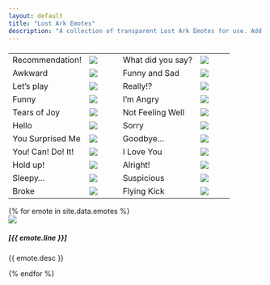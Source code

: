 ```yaml
---
layout: default
title: "Lost Ark Emotes"
description: "A collection of transparent Lost Ark Emotes for use. Add them to your Discord servers and don't forget to say LAILAI"
---
```


<table class="listtable" width="100%">
	<thead>
		<tr>
			<td></td>
			<td width="15%"></td>
			<td></td>
			<td width="15%"></td>
		</tr>
	</thead>
	<tbody>
		<tr>
			<td>Recommendation!</td>
			<td><img src="https://i.imgur.com/kMO6uDT.png"></td>
			<td>What did you say?</td>
			<td><img src="https://i.imgur.com/eVx3d1Y.png"></td>
		</tr>
		<tr>
			<td>Awkward</td>
			<td><img src="https://i.imgur.com/imbGL18.png"></td>
			<td>Funny and Sad</td>
			<td><img src="https://i.imgur.com/0ucig9T.png"></td>
		</tr>
		<tr>
			<td>Let&rsquo;s play</td>
			<td><img src="https://i.imgur.com/8RMe3ew.png"></td>
			<td>Really!?</td>
			<td><img src="https://i.imgur.com/9B6WH5E.png"></td>
		</tr>
		<tr>
			<td>Funny</td>
			<td><img src="https://i.imgur.com/Ba995Dr.png"></td>
			<td>I&rsquo;m Angry</td>
			<td><img src="https://i.imgur.com/MYz2Swe.png"></td>
		</tr>
		<tr>
			<td>Tears of Joy</td>
			<td><img src="https://i.imgur.com/nrEgHw7.png"></td>
			<td>Not Feeling Well</td>
			<td><img src="https://i.imgur.com/ciJOdS2.png"></td>
		</tr>
		<tr>
			<td>Hello</td>
			<td><img src="https://i.imgur.com/9q4vpne.png"></td>
			<td>Sorry</td>
			<td><img src="https://i.imgur.com/jkiltF7.png"></td>
		</tr>
		<tr>
			<td>You Surprised Me</td>
			<td><img src="https://i.imgur.com/wrSn2pR.png"></td>
			<td>Goodbye&hellip;</td>
			<td><img src="https://i.imgur.com/1jF3LUz.png"></td>
		</tr>
		<tr>
			<td>You! Can! Do! It!</td>
			<td><img src="https://i.imgur.com/m6ZN44E.png"></td>
			<td>I Love You</td>
			<td><img src="https://i.imgur.com/oxyJztd.png"></td>
		</tr>
		<tr>
			<td>Hold up!</td>
			<td><img src="https://i.imgur.com/yGg3jtF.png"></td>
			<td>Alright!</td>
			<td><img src="https://i.imgur.com/aqRSSVj.png"></td>
		</tr>
		<tr>
			<td>Sleepy&hellip;</td>
			<td><img src="https://i.imgur.com/qyjS2qL.png"></td>
			<td>Suspicious</td>
			<td><img src="https://i.imgur.com/KMqYuD6.png"></td>
		</tr>
		<tr>
			<td>Broke</td>
			<td><img src="https://i.imgur.com/DrL4QPG.png"></td>
			<td>Flying Kick</td>
			<td><img src="https://i.imgur.com/Eg2eevc.png"></td>
		</tr>
	</tbody>
</table>

<div class="card-deck">
{% for emote in site.data.emotes %}
  <div class="card">
    <img class="card-img-top emote-card" src="/assets/img/emotes/emoji_a_{{ emote.id }}.png">
    <div class="card-body">
      <h5 class="card-title">[{{ emote.line }}]</h5>
      <p class="card-text">{{ emote.desc }}</p>
    </div>
  </div>
{% endfor %}
</div>
